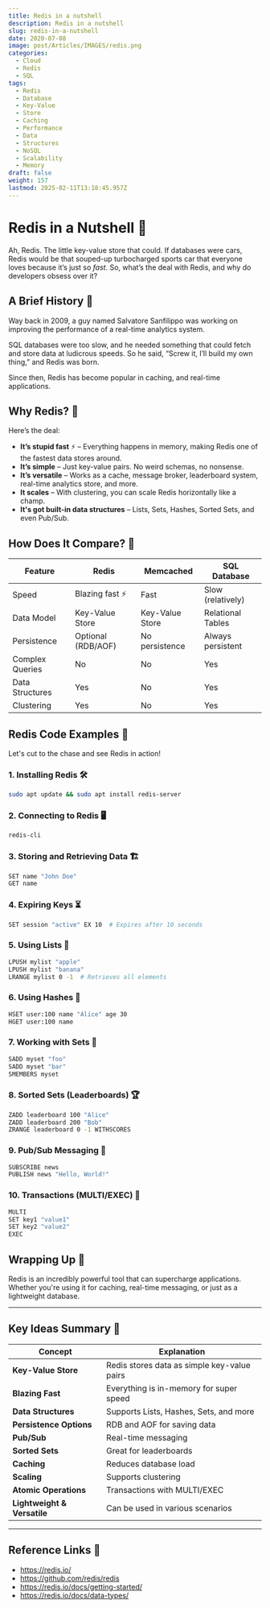 ```yaml
---
title: Redis in a nutshell
description: Redis in a nutshell
slug: redis-in-a-nutshell
date: 2020-07-08
image: post/Articles/IMAGES/redis.png
categories:
  - Cloud
  - Redis
  - SQL
tags:
  - Redis
  - Database
  - Key-Value
  - Store
  - Caching
  - Performance
  - Data
  - Structures
  - NoSQL
  - Scalability
  - Memory
draft: false
weight: 157
lastmod: 2025-02-11T13:18:45.957Z
---
```

# Redis in a Nutshell 🥜

Ah, Redis. The little key-value store that could. If databases were cars, Redis would be that souped-up turbocharged sports car that everyone loves because it’s just so *fast*. So, what’s the deal with Redis, and why do developers obsess over it?

## A Brief History 📜

Way back in 2009, a guy named Salvatore Sanfilippo was working on improving the performance of a real-time analytics system.

SQL databases were too slow, and he needed something that could fetch and store data at ludicrous speeds. So he said, “Screw it, I’ll build my own thing,” and Redis was born.

Since then, Redis has become popular in caching, and real-time applications.

## Why Redis? 🚀

Here’s the deal:

* **It’s stupid fast** ⚡ – Everything happens in memory, making Redis one of the fastest data stores around.
* **It’s simple** – Just key-value pairs. No weird schemas, no nonsense.
* **It’s versatile** – Works as a cache, message broker, leaderboard system, real-time analytics store, and more.
* **It scales** – With clustering, you can scale Redis horizontally like a champ.
* **It's got built-in data structures** – Lists, Sets, Hashes, Sorted Sets, and even Pub/Sub.

## How Does It Compare? 🤔

| Feature         | Redis              | Memcached       | SQL Database      |
| --------------- | ------------------ | --------------- | ----------------- |
| Speed           | Blazing fast ⚡     | Fast            | Slow (relatively) |
| Data Model      | Key-Value Store    | Key-Value Store | Relational Tables |
| Persistence     | Optional (RDB/AOF) | No persistence  | Always persistent |
| Complex Queries | No                 | No              | Yes               |
| Data Structures | Yes                | No              | Yes               |
| Clustering      | Yes                | No              | Yes               |

## Redis Code Examples 🚀

Let's cut to the chase and see Redis in action!

### 1. Installing Redis 🛠️

```bash
sudo apt update && sudo apt install redis-server
```

### 2. Connecting to Redis 🖥️

```bash
redis-cli
```

### 3. Storing and Retrieving Data 🏗️

```bash
SET name "John Doe"
GET name
```

### 4. Expiring Keys ⏳

```bash
SET session "active" EX 10  # Expires after 10 seconds
```

### 5. Using Lists 📜

```bash
LPUSH mylist "apple"
LPUSH mylist "banana"
LRANGE mylist 0 -1  # Retrieves all elements
```

### 6. Using Hashes 🔑

```bash
HSET user:100 name "Alice" age 30
HGET user:100 name
```

### 7. Working with Sets 🎰

```bash
SADD myset "foo"
SADD myset "bar"
SMEMBERS myset
```

### 8. Sorted Sets (Leaderboards) 🏆

```bash
ZADD leaderboard 100 "Alice"
ZADD leaderboard 200 "Bob"
ZRANGE leaderboard 0 -1 WITHSCORES
```

### 9. Pub/Sub Messaging 📢

```bash
SUBSCRIBE news
PUBLISH news "Hello, World!"
```

### 10. Transactions (MULTI/EXEC) 🔄

```bash
MULTI
SET key1 "value1"
SET key2 "value2"
EXEC
```

## Wrapping Up 🎁

Redis is an incredibly powerful tool that can supercharge applications. Whether you're using it for caching, real-time messaging, or just as a lightweight database.

<!-- , it's got something for everyone. Just remember: **With great speed comes great responsibility!** Don't just throw Redis into production without understanding its persistence options, clustering, and potential gotchas.
-->

***

## Key Ideas Summary 📌

| Concept                     | Explanation                                 |
| --------------------------- | ------------------------------------------- |
| **Key-Value Store**         | Redis stores data as simple key-value pairs |
| **Blazing Fast**            | Everything is in-memory for super speed     |
| **Data Structures**         | Supports Lists, Hashes, Sets, and more      |
| **Persistence Options**     | RDB and AOF for saving data                 |
| **Pub/Sub**                 | Real-time messaging                         |
| **Sorted Sets**             | Great for leaderboards                      |
| **Caching**                 | Reduces database load                       |
| **Scaling**                 | Supports clustering                         |
| **Atomic Operations**       | Transactions with MULTI/EXEC                |
| **Lightweight & Versatile** | Can be used in various scenarios            |

***

## Reference Links 🔗

* https://redis.io/
* https://github.com/redis/redis
* https://redis.io/docs/getting-started/
* https://redis.io/docs/data-types/
